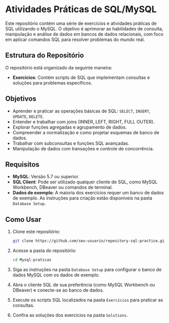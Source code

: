 
# Atividades Práticas de SQL/MySQL

Este repositório contém uma série de exercícios e atividades práticas de SQL utilizando o MySQL. O objetivo é aprimorar as habilidades de consulta, manipulação e análise de dados em bancos de dados relacionais, com foco em aplicar comandos SQL para resolver problemas do mundo real.

## Estrutura do Repositório

O repositório está organizado da seguinte maneira:

- **Exercícios**: Contém scripts de SQL que implementam consultas e soluções para problemas específicos.

## Objetivos

- Aprender e praticar as operações básicas de SQL: `SELECT`, `INSERT`, `UPDATE`, `DELETE`.
- Entender e trabalhar com joins (INNER, LEFT, RIGHT, FULL OUTER).
- Explorar funções agregadas e agrupamento de dados.
- Compreender a normalização e como projetar esquemas de banco de dados.
- Trabalhar com subconsultas e funções SQL avançadas.
- Manipulação de dados com transações e controle de concorrência.

## Requisitos

- **MySQL**: Versão 5.7 ou superior.
- **SQL Client**: Pode ser utilizado qualquer cliente de SQL, como MySQL Workbench, DBeaver ou comandos de terminal.
- **Dados de exemplo**: A maioria dos exercícios requer um banco de dados de exemplo. As instruções para criação estão disponíveis na pasta `Database Setup`.

## Como Usar

1. Clone este repositório:

   ```bash
   git clone https://github.com/seu-usuario/repository-sql-practice.git](https://github.com/taismoreira2023/Mysql-praticas.git
   ```

2. Acesse a pasta do repositório:

   ```bash
   cd Mysql-praticas
   ```

3. Siga as instruções na pasta `Database Setup` para configurar o banco de dados MySQL com os dados de exemplo.

4. Abra o cliente SQL de sua preferência (como MySQL Workbench ou DBeaver) e conecte-se ao banco de dados.

5. Execute os scripts SQL localizados na pasta `Exercícios` para praticar as consultas.

6. Confira as soluções dos exercícios na pasta `Solutions`.

